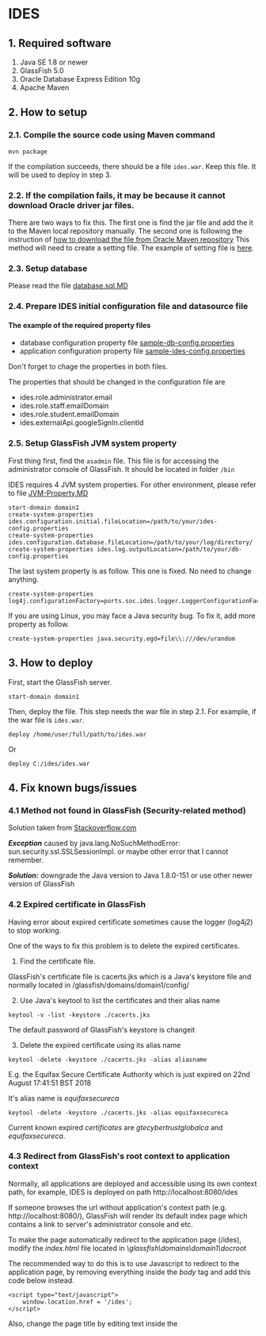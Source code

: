 # IDES

## 1. Required software

1. Java SE 1.8 or newer
2. GlassFish 5.0
3. Oracle Database Express Edition 10g
4. Apache Maven 

## 2. How to setup

### 2.1. Compile the source code using Maven command

```
mvn package
```

If the compilation succeeds, there should be a file `ides.war`. Keep this file. It will be used to deploy in step 3.

### 2.2. If the compilation fails, it may be because it cannot download Oracle driver jar files.

There are two ways to fix this. The first one is find the jar file and add the it to the Maven local repository manually.
The second one is following the instruction of [how to download the file from Oracle Maven repository](https://docs.oracle.com/middleware/1213/core/MAVEN/config_maven_repo.htm#MAVEN9016)
This method will need to create a setting file. The example of setting file is [here](sample-maven-settings.xml).

### 2.3. Setup database

Please read the file [database.sql.MD](database.sql.MD)

### 2.4. Prepare IDES initial configuration file and datasource file

#### The example of the required property files
  - database configuration property file [sample-db-config.properties](sample-db-config.properties)
  - application configuration property file [sample-ides-config.properties](sample-ides-config.properties)

Don't forget to chage the properties in both files.

The properties that should be changed in the configuration file are
  - ides.role.administrator.email
  - ides.role.staff.emailDomain
  - ides.role.student.emailDomain
  - ides.externalApi.googleSignIn.clientId

### 2.5. Setup GlassFish JVM system property

First thing first, find the `asadmin` file. This file is for accessing the administrator console of GlassFish. 
It should be located in folder `/bin`

IDES requires 4 JVM system properties. For other environment, please refer to file [JVM-Property.MD](JVM-Property.MD)

```
start-domain domain1
create-system-properties ides.configuration.initial.fileLocation=/path/to/your/ides-config.properties
create-system-properties ides.configuration.database.fileLocation=/path/to/your/log/directory/
create-system-properties ides.log.outputLocation=/path/to/your/db-config.properties
```

The last system property is as follow. This one is fixed. No need to change anything.

```
create-system-properties log4j.configurationFactory=ports.soc.ides.logger.LoggerConfigurationFactory
```

If you are using Linux, you may face a Java security bug. To fix it, add more property as follow.

```
create-system-properties java.security.egd=file\\:///dev/urandom
```

## 3. How to deploy

First, start the GlassFish server.
```
start-domain domain1
```

Then, deploy the file. This step needs the war file in step 2.1.
For example, if the war file is `ides.war`.
```
deploy /home/user/full/path/to/ides.war
```
Or
```
deploy C:/ides/ides.war
```


## 4. Fix known bugs/issues

### 4.1 Method not found in GlassFish (Security-related method)
Solution taken from [Stackoverflow.com](https://stackoverflow.com/questions/49383650/sun-security-ssl-sslsessionimpl-not-found)

***Exception*** caused by java.lang.NoSuchMethodError: sun.security.ssl.SSLSessionImpl. or maybe other error that I cannot remember.

***Solution:*** downgrade the Java version to Java 1.8.0-151 or use other newer version of GlassFish


### 4.2 Expired certificate in GlassFish

Having error about expired certificate sometimes cause the logger (log4j2) to stop working.

One of the ways to fix this problem is to delete the expired certificates.

  1. Find the certificate file.
  
  GlassFish's certificate file is cacerts.jks which is a Java's keystore file and normally located in /glassfish/domains/domain1/config/
    
  2. Use Java's keytool to list the certificates and their alias name
  
```
keytool -v -list -keystore ./cacerts.jks
```

  The default password of GlassFish's keystore is changeit
    
  3. Delete the expired certificate using its alias name
  
```
keytool -delete -keystore ./cacerts.jks -alias aliasname
```

  E.g. the Equifax Secure Certificate Authority which is just expired on 22nd August 17:41:51 BST 2018
    
  It's alias name is *equifaxsecureca*
    
```
keytool -delete -keystore ./cacerts.jks -alias equifaxsecureca
```

  Current known expired *certificates* are *gtecybertrustglobalca* and *equifaxsecureca*.

### 4.3 Redirect from GlassFish's root context to application context

Normally, all applications are deployed and accessible using its own context path, for example, IDES is deployed on path http://localhost:8080/ides

If someone browses the url without application's context path (e.g. http://localhost:8080/), GlassFish will render its default index page which contains a link to server's administrator console and etc.

To make the page automatically redirect to the application page (/ides), modify the *index.html* file located in *\glassfish\domains\domain1\docroot*

The recommended way to do this is to use Javascript to redirect to the application page, by removing everything inside the *body* tag and add this code below instead.
  
```
<script type="text/javascript">
	window.location.href = '/ides';
</script>
```

Also, change the page title by editing text inside the <title> tag to *IDES Project Idea Database* to let users know that they are accessing the right application.

